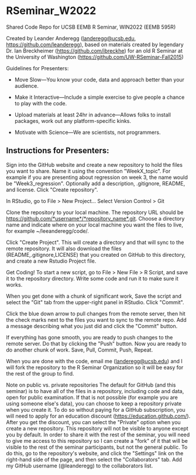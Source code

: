 # RSeminar_W2022
Shared Code Repo for UCSB EEMB R Seminar, WIN2022 (EEMB 595R)

Created by Leander Anderegg (landeregg@ucsb.edu, https://github.com/leanderegg), based on materials created by legendary Dr. Ian Breckheimer (https://github.com/ibreckhe) for an old R Seminar at the University of Washington (https://github.com/UW-RSeminar-Fall2015)

Guidelines for Presenters:

- Move Slow—You know your code, data and approach better than your audience.

- Make it Interactive—Include a simple exercise to give people a chance to play with the code.

- Upload materials at least 24hr in advance—Allows folks to install packages, work out any platform-specific kinks.

- Motivate with Science—We are scientists, not programmers.

## Instructions for Presenters:
Sign into the GitHub website and create a new repository to hold the files you want to share. Name it using the convention "WeekX_topic". For example if you are presenting about regression on week 3, the name would be "Week3_regression". Optionally add a description, .gitignore, README, and license. Click "Create repository".

In RStudio, go to File > New Project... Select Version Control > Git

Clone the repository to your local machine. The repository URL should be https://github.com/*username*/*repository_name*.git. Choose a directory name and indicate where on your local machine you want the files to live, for example ~/leeanderegg/code/.

Click "Create Project". This will create a directory and that will sync to the remote repository. It will also download the files (README,.gitignore,LICENSE) that you created on GitHub to this directory, and create a new Rstudio Project file.

Get Coding! To start a new script, go to File > New File > R Script, and save it to the repository directory. Write some code and run it to make sure it works.

When you get done with a chunk of significant work, Save the script and select the "Git" tab from the upper-right panel in RStudio. Click "Commit".

Click the blue down arrow to pull changes from the remote server, then hit the check marks next to the files you want to sync to the remote repo. Add a message describing what you just did and click the "Commit" button.

If everything has gone smooth, you are ready to push changes to the remote server. Do that by clicking the "Push" button. Now you are ready to do another chunk of work. Save, Pull, Commit, Push, Repeat.

When you are done with the code, email me (landeregg@ucsb.edu) and I will fork the repository to the R Seminar Organization so it will be easy for the rest of the group to find.

Note on public vs. private repositories
The default for GitHub (and this seminar) is to have all of the files in a repository, including code and data, open for public examination. If that is not possible (for example you are using someone else's data), you can choose to keep a repository private when you create it. To do so without paying for a GitHub subscription, you will need to apply for an education discount (https://education.github.com/). After you get the discount, you can select the "Private" option when you create a new repository. This repository will not be visible to anyone except you by default. In order to share it with the rest of the seminar, you will need to give me access to this repository so I can create a "fork" of it that will be visible to the rest of the seminar participants, but not the general public. To do this, go to the repository's website, and click the "Settings" link on the right-hand side of the page, and then select the "Collaborators" tab. Add my GitHub username (@leanderegg) to the collaborators list.
